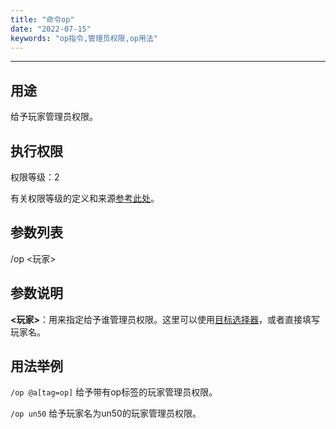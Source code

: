 ```yaml
---
title: "命令op"
date: "2022-07-15"
keywords: "op指令,管理员权限,op用法"
---
```


---

## 用途

给予玩家管理员权限。

## 执行权限

权限等级：2

有关权限等级的定义和来源[参考此处](/commands/权限等级 "参考此处")。

## 参数列表

/op <玩家>

## 参数说明

**<玩家>**：用来指定给予谁管理员权限。这里可以使用[目标选择器](/commands/目标选择器 "目标选择器")，或者直接填写玩家名。

## 用法举例

`/op @a[tag=op]`  给予带有op标签的玩家管理员权限。

`/op un50`  给予玩家名为un50的玩家管理员权限。
